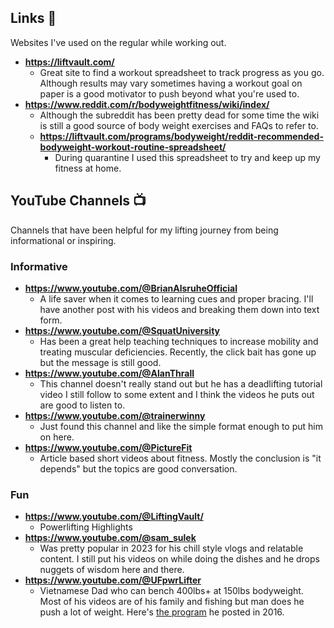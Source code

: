 ## Links 🔗

Websites I've used on the regular while working out.
- **https://liftvault.com/**
    - Great site to find a workout spreadsheet to track progress as you go. Although results may vary sometimes having a workout goal on paper is a good motivator to push beyond what you're used to.
- **https://www.reddit.com/r/bodyweightfitness/wiki/index/**
    - Although the subreddit has been pretty dead for some time the wiki is still a good source of body weight exercises and FAQs to refer to.
    - **https://liftvault.com/programs/bodyweight/reddit-recommended-bodyweight-workout-routine-spreadsheet/**
        - During quarantine I used this spreadsheet to try and keep up my fitness at home.
## YouTube Channels 📺
Channels that have been helpful for my lifting journey from being informational or inspiring.
### Informative
- **https://www.youtube.com/@BrianAlsruheOfficial**
	- A life saver when it comes to learning cues and proper bracing. I'll have another post with his videos and breaking them down into text form. 
- **https://www.youtube.com/@SquatUniversity**
	- Has been a great help teaching techniques to increase mobility and treating muscular deficiencies. Recently, the click bait has gone up but the message is still good. 
- **https://www.youtube.com/@AlanThrall**
	- This channel doesn't really stand out but he has a deadlifting tutorial video I still follow to some extent and I think the videos he puts out are good to listen to. 
- **https://www.youtube.com/@trainerwinny**
	- Just found this channel and like the simple format enough to put him on here.
- **https://www.youtube.com/@PictureFit**
	- Article based short videos about fitness. Mostly the conclusion is "it depends" but the topics are good conversation. 
### Fun
- **https://www.youtube.com/@LiftingVault/**
	- Powerlifting Highlights
- **https://www.youtube.com/@sam_sulek**
	- Was pretty popular in 2023 for his chill style vlogs and relatable content. I still put his videos on while doing the dishes and he drops nuggets of wisdom here and there. 
- **https://www.youtube.com/@UFpwrLifter**
	- Vietnamese Dad who can bench 400lbs+ at 150lbs bodyweight. Most of his videos are of his family and fishing but man does he push a lot of weight. Here's [the program](https://gravitus.com/blog/ufpwrlifter-path-to-410lb-bench-press/) he posted in 2016.